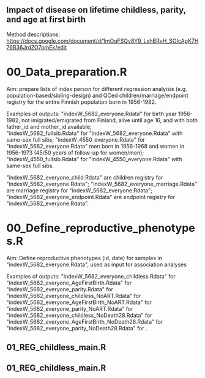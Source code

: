 ## Impact of disease on lifetime childless, parity, and age at first birth 
Method descriptions: https://docs.google.com/document/d/1mOqFSQv8Y9_LxhBRvH_SOIcAgK7H76B36JrdZO7pmEk/edit


# 00_Data_preparation.R   
Aim: prepare lists of index person for different regression analyisis (e.g. population-based/sibling-design) and QCed children/marriage/endpoint registry for the entire Finnish population born in 1956-1982.

Examples of outputs: 
"indexW_5682_everyone.Rdata" for birth year 1956-1982, not imigrated/emigrated from Finland, alive until age 16, and with both father_id and mother_id available;  
"indexW_5682_fullsib.Rdata" for "indexW_5682_everyone.Rdata" with same-sex full sibs; 
"indexW_4550_everyone.Rdata" for "indexW_5682_everyone.Rdata" men born in 1956-1968 and women in 1956-1973 (45/50 years of follow-up for women/men); 
"indexW_4550_fullsib.Rdata" for "indexW_4550_everyone.Rdata" with same-sex full sibs.     

"indexW_5682_everyone_child.Rdata" are children registry for "indexW_5682_everyone.Rdata"; 
"indexW_5682_everyone_marriage.Rdata" are marriage registry for "indexW_5682_everyone.Rdata";  
"indexW_5682_everyone_endpoint.Rdata" are endpoint registry for "indexW_5682_everyone.Rdata". 


# 00_Define_reproductive_phenotypes.R    
Aim: Define reproductive phenotypes (id, date) for samples in "indexW_5682_everyone.Rdata", used as input for association analyses

Examples of outputs: 
"indexW_5682_everyone_childless.Rdata" for 
"indexW_5682_everyone_AgeFirstBirth.Rdata" for  
"indexW_5682_everyone_parity.Rdata" for 
"indexW_5682_everyone_childless_NoART.Rdata" for 
"indexW_5682_everyone_AgeFirstBirth_NoART.Rdata" for 
"indexW_5682_everyone_parity_NoART.Rdata" for 
"indexW_5682_everyone_childless_NoDeath28.Rdata" for 
"indexW_5682_everyone_AgeFirstBirth_NoDeath28.Rdata" for 
"indexW_5682_everyone_parity_NoDeath28.Rdata" for .


## 01_REG_childless_main.R


## 01_REG_childless_main.R


## 

##



